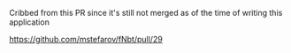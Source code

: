 Cribbed from this PR since it's still not merged as of the time of writing this application

https://github.com/mstefarov/fNbt/pull/29
